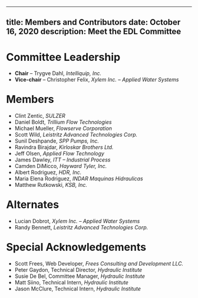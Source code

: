 -----
title: Members and Contributors
date:  October 16, 2020
description: Meet the EDL Committee
-----
<div>
<h1>Committee Leadership</h1>
<ul>
<li><b>Chair</b> – Trygve Dahl, <i>Intelliquip, Inc.</i></li>
<li><b>Vice-chair</b> – Christopher Felix, <i>Xylem Inc. – Applied Water Systems</i></li>
</ul>
</div>
<div>
<h1 style='margin-top:1em;'>Members</h1>
<ul>
<li>Clint Zentic, <i>SULZER</i></li>
<li>Daniel Boldt, <i>Trillium Flow Technologies</i></li>
<li>Michael Mueller, <i>Flowserve Corporation</i></li>
<li>Scott Wild, <i>Leistritz Advanced Technologies Corp.</i></li>
<li>Sunil Deshpande, <i>SPP Pumps, Inc.</i></li>
<li>Ravindra Birajdar, <i>Kirloskar Brothers Ltd.</i></li>
<li>Jeff Olsen, <i>Applied Flow Technology</i></li>
<li>James Dawley, <i>ITT – Industrial Process</i></li>
<li>Camden DiMicco, <i>Hayward Tyler, Inc.</i></li>
<li>Albert Rodriguez, <i>HDR, Inc.</i></li>
<li>Maria Elena Rodriguez, <i>INDAR Maquinas Hidraulicas</i></li>
<li>Matthew Rutkowski, <i>KSB, Inc.</i></li>
</ul>
</div>
<div>
<h1 style='margin-top:1em;'>Alternates</h1>
<ul>
<li>Lucian Dobrot, <i>Xylem Inc. – Applied Water Systems</i></li>
<li>Randy Bennett, <i>Leistritz Advanced Technologies Corp.</i></li>
</ul>
</div>
<div>
<h1 style='margin-top:1em;'>Special Acknowledgements</h1>
<ul>
<li>Scott Frees, Web Developer, <i>Frees Consulting and Development LLC.</i></li>
<li>Peter Gaydon, Technical Director, <i>Hydraulic Institute</i></li>
<li>Susie De Bel, Committee Manager, <i>Hydraulic Institute</i></li>
<li>Matt Siino, Technical Intern, <i>Hydraulic Institute</i></li>
<li>Jason McClure, Technical Intern, <i>Hydraulic Institute</i></li>
</ul>
</div>
